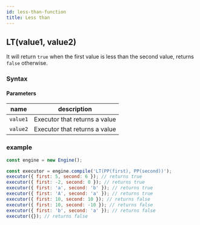 ```yaml
---
id: less-than-function
title: Less than
---
```


## LT(value1, value2)

It will return `true` when the first value is less than the second value, returns `false` otherwise.

### Syntax

<ny-railroad-diagram diagram="Diagram('LT','(',
    NonTerminal('term', optionsBuilder('href', '/docs/syntax/term#term')),
    ',',
    NonTerminal('term', optionsBuilder('href', '/docs/syntax/term#term')),
    ')')"></ny-railroad-diagram>

#### Parameters

| name     | description                   |
| -------- | ----------------------------- |
| `value1` | Executor that returns a value |
| `value2` | Executor that returns a value |

### example

```javascript
const engine = new Engine();

const executor = engine.compile('LT(PP(first), PP(second))');
executor({ first: 5, second: 6 }); // returns true
executor({ first: -2, second: 0 }); // returns true
executor({ first: 'a', second: 'b' }); // returns true
executor({ first: 'A', second: 'a' }); // returns true
executor({ first: 10, second: 10 }); // returns false
executor({ first: 10, second: -10 }); // returns false
executor({ first: 'b', second: 'a' }); // returns false
executor({}); // returns false
```
